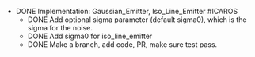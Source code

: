 - DONE Implementation: Gaussian_Emitter, Iso_Line_Emitter #ICAROS
	- DONE Add optional sigma parameter (default sigma0), which is the sigma for the noise.
	- DONE Add sigma0 for iso_line_emitter
	- DONE Make a branch, add code, PR, make sure test pass.